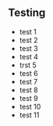 ## Testing
- test 1
- test 2
- test 3
- test 4
- trst 5
- test 6
- test 7
- test 8
- test 9
- test 10
- test 11
